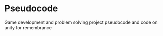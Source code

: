 # Pseudocode
Game development and problem solving project pseudocode and code on unity for remembrance
